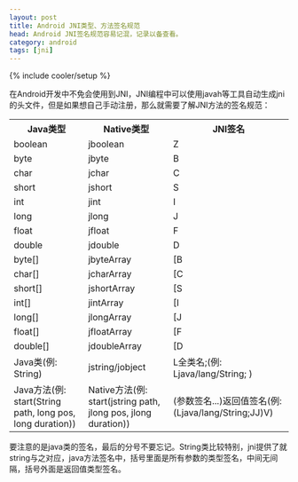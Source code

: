 ```yaml
---
layout: post
title: Android JNI类型、方法签名规范
head: Android JNI签名规范容易记混，记录以备查看。
category: android
tags: [jni]
---
```

{% include cooler/setup %}

在Android开发中不免会使用到JNI，JNI编程中可以使用javah等工具自动生成jni的头文件，但是如果想自己手动注册，那么就需要了解JNI方法的签名规范：

<table class="table table-bordered table-striped table-condensed">
	<th>Java类型</th>
	<th>Native类型</th>
	<th>JNI签名</th>
	<tr>
		<td>boolean</td>
		<td>jboolean</td>
		<td>Z</td>
	</tr>
	<tr>
		<td>byte</td>
		<td>jbyte</td>
		<td>B</td>
	</tr>
	<tr>
		<td>char</td>
		<td>jchar</td>
		<td>C</td>
	</tr>
	<tr>
		<td>short</td>
		<td>jshort</td>
		<td>S</td>
	</tr>
	<tr>
		<td>int</td>
		<td>jint</td>
		<td>I</td>
	</tr>
	<tr>
		<td>long</td>
		<td>jlong</td>
		<td>J</td>
	</tr>
	<tr>
		<td>float</td>
		<td>jfloat</td>
		<td>F</td>
	</tr>
	<tr>
		<td>double</td>
		<td>jdouble</td>
		<td>D</td>
	</tr>
	<tr>
		<td>byte[]</td>
		<td>jbyteArray</td>
		<td>[B</td>
	</tr>
	<tr>
		<td>char[]</td>
		<td>jcharArray</td>
		<td>[C</td>
	</tr>
	<tr>
		<td>short[]</td>
		<td>jshortArray</td>
		<td>[S</td>
	</tr>
	<tr>
		<td>int[]</td>
		<td>jintArray</td>
		<td>[I</td>
	</tr>
	<tr>
		<td>long[]</td>
		<td>jlongArray</td>
		<td>[J</td>
	</tr>
	<tr>
		<td>float[]</td>
		<td>jfloatArray</td>
		<td>[F</td>
	</tr>
	<tr>
		<td>double[]</td>
		<td>jdoubleArray</td>
		<td>[D</td>
	</tr>
	<tr>
		<td>Java类(例: String)</td>
		<td>jstring/jobject</td>
		<td>L全类名;(例: Ljava/lang/String; )</td>
	</tr>
	<tr>
		<td>Java方法(例: start(String path, long pos, long duration))</td>
		<td>Native方法(例: start(jstring path, jlong pos, jlong duration))</td>
		<td>(参数签名...)返回值签名(例: (Ljava/lang/String;JJ)V)</td>
	</tr>
</table>
要注意的是java类的签名，最后的分号不要忘记。String类比较特别，jni提供了就string与之对应，java方法签名中，括号里面是所有参数的类型签名，中间无间隔，括号外面是返回值类型签名。